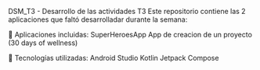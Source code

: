 DSM_T3 - Desarrollo de las actividades T3
Este repositorio contiene las 2 aplicaciones que faltó desarrolladar durante la semana:

📱 Aplicaciones incluidas:
SuperHeroesApp
App de creacion de un proyecto (30 days of wellness)

🚀 Tecnologías utilizadas:
Android Studio
Kotlin
Jetpack Compose
